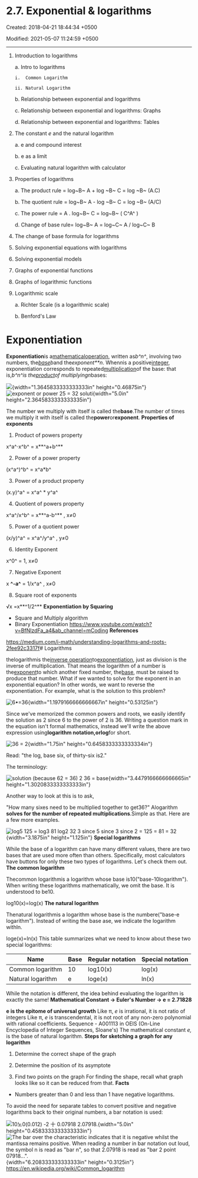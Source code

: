# 2.7. Exponential & logarithms

Created: 2018-04-21 18:44:34 +0500

Modified: 2021-05-07 11:24:59 +0500

---

1.  Introduction to logarithms

    a.  Intro to logarithms

        i.  Common Logarithm

        ii. Natural Logarithm

    b.  Relationship between exponential and logarithms

    c.  Relationship between exponential and logarithms: Graphs

    d.  Relationship between exponential and logarithms: Tables

2.  The constant *e* and the natural logarithm

    a.  e and compound interest

    b.  e as a limit

    c.  Evaluating natural logarithm with calculator

3.  Properties of logarithms

    a.  The product rule = log~B~ A + log ~B~ C = log ~B~ (A.C)

    b.  The quotient rule = log~B~ A - log ~B~ C = log ~B~ (A/C)

    c.  The power rule = A . log~B~ C = log~B~ ( C^A^ )

    d.  Change of base rule= log~B~ A = log~C~ A / log~C~ B

4.  The change of base formula for logarithms

5.  Solving exponential equations with logarithms

6.  Solving exponential models

7.  Graphs of exponential functions

8.  Graphs of logarithmic functions

9.  Logarithmic scale

    a.  Richter Scale (is a logarithmic scale)

    b.  Benford's Law
# Exponentiation

**Exponentiation**is a[mathematical](https://en.wikipedia.org/wiki/Mathematics)[operation](https://en.wikipedia.org/wiki/Operation_(mathematics)), written as*b^n^*, involving two numbers, the[*base*](https://en.wikipedia.org/wiki/Base_(exponentiation))*b*and the*exponent**n*. When*n*is a positive[integer](https://en.wikipedia.org/wiki/Integer), exponentiation corresponds to repeated[multiplication](https://en.wikipedia.org/wiki/Multiplication)of the base: that is,*b^n^*is the[product](https://en.wikipedia.org/wiki/Product_(mathematics))of multiplying*n*bases:

![](media/2.7.-Exponential-&-logarithms-image1.png){width="1.3645833333333333in" height="0.46875in"}
![exponent or power 25 = 32 soluti ](media/2.7.-Exponential-&-logarithms-image2.png){width="5.0in" height="2.3645833333333335in"}

The number we multiply with itself is called the**base**.The number of times we multiply it with itself is called the**power**or**exponent**.
**Properties of exponents**

1.  Product of powers property

x^a^⋅x^b^ = x**^a+b^**

2.  Power of a power property

(x^a^)^b^ = x^a*b^

3.  Power of a product property

(x.y)^a^ = x^a^ * y^a^

4.  Quotient of powers property

x^a^/x^b^ = x**^a-b^** , x≠0

5.  Power of a quotient power

(x/y)^a^ = x^a^/y^a^ , y≠0

6.  Identity Exponent

x^0^ = 1, x≠0

7.  Negative Exponent

x **^-a^** = 1/x^a^ , x≠0

8.  Square root of exponents

√x =x**^1/2^**
**Exponentiation by Squaring**
-   Square and Multiply algorithm
-   Binary Exponentiation
<https://www.youtube.com/watch?v=BfNlzdFa_a4&ab_channel=mCoding>
**References**

<https://medium.com/i-math/understanding-logarithms-and-roots-2fee92c3317f># Logarithms

thelogarithmis the[inverse operation](https://en.wikipedia.org/wiki/Inverse_operation)to[exponentiation](https://en.wikipedia.org/wiki/Exponentiation), just as division is the inverse of multiplication. That means the logarithm of a number is the[exponent](https://en.wikipedia.org/wiki/Exponent)to which another fixed number, the[base](https://en.wikipedia.org/wiki/Base_(exponentiation)), must be raised to produce that number.
What if we wanted to solve for the exponent in an exponential equation? In other words, we want to reverse the exponentiation. For example, what is the solution to this problem?

![6•=36 ](media/2.7.-Exponential-&-logarithms-image3.png){width="1.1979166666666667in" height="0.53125in"}

Since we've memorized the common powers and roots, we easily identify the solution as 2 since 6 to the power of 2 is 36.
Writing a question mark in the equation isn't formal mathematics, instead we'll write the above expression using**logarithm notation,orlog**for short.

![36 = 2 ](media/2.7.-Exponential-&-logarithms-image4.png){width="1.75in" height="0.6458333333333334in"}

Read: "the log, base six, of thirty-six is2."

The terminology:

![solution (because 62 = 36) 2 36 = base ](media/2.7.-Exponential-&-logarithms-image5.png){width="3.4479166666666665in" height="1.3020833333333333in"}

Another way to look at this is to ask,

"How many sixes need to be multiplied together to get36?"
Alogarithm **solves for the number of repeated multiplications**.Simple as that. Here are a few more examples.

![log5 125 = log3 81 log2 32 3 since 5 since 3 since 2 = 125 = 81 = 32 ](media/2.7.-Exponential-&-logarithms-image6.png){width="3.1875in" height="1.125in"}
**Special logarithms**

While the base of a logarithm can have many different values, there are two bases that are used more often than others.
Specifically, most calculators have buttons for only these two types of logarithms. Let's check them out.
**The common logarithm**

Thecommon logarithmis a logarithm whose base is10("base-10logarithm").
When writing these logarithms mathematically, we omit the base. It is understood to be10.

log10(x)=log(x)
**The natural logarithm**

Thenatural logarithmis a logarithm whose base is the numbere("base-e logarithm").
Instead of writing the base ase, we indicate the logarithm withln.

loge(x)=ln(x)
This table summarizes what we need to know about these two special logarithms:

| **Name**          | **Base** | **Regular notation** | **Special notation** |
|-------------------|----------|----------------------|----------------------|
| Common logarithm  | 10       | log10(x)             | log(x)               |
| Natural logarithm | e        | loge(x)              | ln(x)                |

While the notation is different, the idea behind evaluating the logarithm is exactly the same!
**Mathematical Constant -> Euler's Number -> e = 2.71828**

**e is the epitome of universal growth**
Like π, *e* is irrational, it is not ratio of integers
Like π, *e* is transcendental, it is not root of any non-zero polynomial with rational coefficients.
Sequence - A001113 in OEIS (On-Line Encyclopedia of Integer Sequences, Sloane's)
The mathematical constant *e,* is the base of natural logarithm.
**Steps for sketching a graph for any logarithm**

1. Determine the correct shape of the graph

2. Determine the position of its asymptote

3. Find two points on the graph
For finding the shape, recall what graph looks like so it can be reduced from that.
**Facts**
-   Numbers greater than 0 and less than 1 have negative logarithms.

To avoid the need for separate tables to convert positive and negative logarithms back to their original numbers, a bar notation is used:

![10노0(0.012) -2 十 0.07918 2.07918. ](media/2.7.-Exponential-&-logarithms-image7.png){width="5.0in" height="0.4583333333333333in"}
![The bar over the characteristic indicates that it is negative whilst the mantissa remains positive. When reading a number in bar notation out loud, the symbol n is read as "bar n", so that 2.07918 is read as "bar 2 point 07918...". ](media/2.7.-Exponential-&-logarithms-image8.png){width="6.208333333333333in" height="0.3125in"}
<https://en.wikipedia.org/wiki/Common_logarithm>